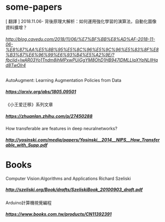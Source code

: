 # some-papers
[ 翻譯 ] 2018.11.06- 背後原理大解析：如何運用強化學習的演算法，自動化圖像資料擴增？
###### http://blog.cavedu.com/2018/11/06/%E7%BF%BB%E8%AD%AF-2018-11-06-%E8%87%AA%E5%8B%95%E5%8C%96%E5%9C%96%E5%83%8F%E8%B3%87%E6%96%99%E6%93%B4%E5%A2%9E/?fbclid=IwAR03Yo1Tndm8ihMPxwPUiGgYM8OhD1HB947lDMLLlqXYpNLIIHqd8TwOIr4
AutoAugment: Learning Augmentation Policies from Data
##### https://arxiv.org/abs/1805.09501
《小王爱迁移》系列文章
##### https://zhuanlan.zhihu.com/p/27450288
How transferable are features in deep neuralnetworks?  
##### http://yosinski.com/media/papers/Yosinski__2014__NIPS__How_Transferable_with_Supp.pdf


# Books 
Computer Vision:Algorithms and Applications      Richard Szeliski
##### http://szeliski.org/Book/drafts/SzeliskiBook_20100903_draft.pdf

Arduino計算機視覺編程
##### https://www.books.com.tw/products/CN11392391
